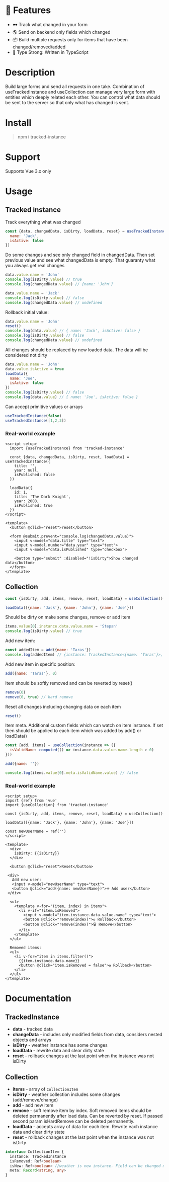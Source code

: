 

# 🚀 Features
- 🕶 Track what changed in your form
- 🌎 Send on backend only fields which changed
- 📦 Build multiple requests only for items that have been changed/removed/added
- 🦾 Type Strong: Written in TypeScript

# Description
Build large forms and send all requests in one take.
Combination of useTrackedInstance and useCollection can manage very large form with entities which deeply related each other.
You can control what data should be sent to the server so that only what has changed is sent.

#  Install
> npm i tracked-instance

# Support
Supports Vue 3.x only

# Usage

## Tracked instance

Track everything what was changed

```javascript
const {data, changedData, isDirty, loadData, reset} = useTrackedInstance({
  name: 'Jack',
  isActive: false
})
```
Do some changes and see only changed field in changedData.
Then set previous value and see what changedData is empty.
That guaranty what you always get real changes
```javascript
data.value.name = 'John'
console.log(isDirty.value) // true
console.log(changedData.value) // {name: 'John'}

data.value.name = 'Jack'
console.log(isDirty.value) // false
console.log(changedData.value) // undefined
```
Rollback initial value:
```javascript
data.value.name = 'John'
reset()
console.log(data.value) // { name: 'Jack', isActive: false }
console.log(isDirty.value) // false
console.log(changedData.value) // undefined
```
All changes should be replaced by new loaded data.
The data will be considered not dirty
```javascript
data.value.name = 'John'
data.value.isActive = true
loadData({
  name: 'Joe',
  isActive: false
})
console.log(isDirty.value) // false
console.log(data.value) // { name: 'Joe', isActive: false }
```

Can accept primitive values or arrays
```javascript
useTrackedInstance(false)
useTrackedInstance([1,2,3])
```

### Real-world example
```vue
<script setup>
  import {useTrackedInstance} from 'tracked-instance'

  const {data, changedData, isDirty, reset, loadData} = useTrackedInstance({
    title: '',
    year: null,
    isPublished: false
  })

  loadData({
    id: 1,
    title: 'The Dark Knight',
    year: 2008,
    isPublished: true
  })
</script>

<template>
  <button @click="reset">reset</button>

  <form @submit.prevent="console.log(changedData.value)">
    <input v-model="data.title" type="text">
    <input v-model.number="data.year" type="text">
    <input v-model="data.isPublished" type="checkbox">

    <button type="submit" :disabled="!isDirty">Show changed data</button>
  </form>
</template>
```

## Collection

```javascript
const {isDirty, add, items, remove, reset, loadData} = useCollection()

loadData([{name: 'Jack'}, {name: 'John'}, {name: 'Joe'}])
```
Should be dirty on make some changes, remove or add item
```javascript
items.value[0].instance.data.value.name = 'Stepan'
console.log(isDirty.value) // true 
```
Add new item:
```javascript
const addedItem = add({name: 'Taras'})
console.log(addedItem) // {instance: TrackedInstance<{name: 'Taras'}>, isRemoved: false, isNew: true, meta: {}}}
```
Add new item in specific position:
```javascript
add({name: 'Taras'}, 0)
```

Item should be softly removed and can be reverted by reset()
```javascript
remove(0)
remove(0, true) // hard remove
```

Reset all changes including changing data on each item
```javascript
reset()
```

Item meta. Additional custom fields which can watch on item instance. 
If set then should be applied to each item which was added by add() or loadData()
```javascript
const {add, items} = useCollection(instance => ({
  isValidName: computed(() => instance.data.value.name.length > 0)
}))

add({name: ''})

console.log(items.value[0].meta.isValidName.value) // false
```

### Real-world example
```vue
<script setup>
import {ref} from 'vue'
import {useCollection} from 'tracked-instance'

const {isDirty, add, items, remove, reset, loadData} = useCollection()

loadData([{name: 'Jack'}, {name: 'John'}, {name: 'Joe'}])

const newUserName = ref('')
</script>

<template>
  <div>
    isDirty: {{isDirty}}
  </div>

  <button @click="reset">Reset</button>
  
 <div>
   Add new user:
   <input v-model="newUserName" type="text">
   <button @click="add({name: newUserName})">➕ Add user</button>
 </div>

  <ul>
    <template v-for="(item, index) in items">
      <li v-if="!item.isRemoved">
        <input v-model="item.instance.data.value.name" type="text">
        <button @click="remove(index)">♻️ Rollback</button>
        <button @click="remove(index)">🗑 Remove</button>
      </li>
    </template>
  </ul>

  Removed items:
  <ul>
    <li v-for="item in items.filter()">
      {{item.instance.data.name}}
      <button @click="item.isRemoved = false">♻️ Rollback</button>
    </li>
  </ul>
</template>
```

# Documentation
## TrackedInstance
- **data** - tracked data
- **changeData** - includes only modified fields from data, considers nested objects and arrays
- **isDirty** - weather instance has some changes
- **loadData** - rewrite data and clear dirty state
- **reset** - rollback changes at the last point when the instance was not isDirty

## Collection
- **items** - array of `CollectionItem`
- **isDirty** - weather collection includes some changes (add/remove/change)
- **add** - add new item
- **remove** - soft remove item by index. Soft removed items should be deleted permanently after load data. Can be reverted by reset. If passed second param isHardRemove can be deleted permanently.
- **loadData** - accepts array of data for each item. Rewrite each instance data and clear dirty state
- **reset** - rollback changes at the last point when the instance was not isDirty

```typescript
interface CollectionItem {
  instance: TrackedInstance
  isRemoved: Ref<boolean>
  isNew: Ref<boolean> //weather is new instance. Field can be changed manually or changed in loadData in second argument
  meta: Record<string, any>
}
```
